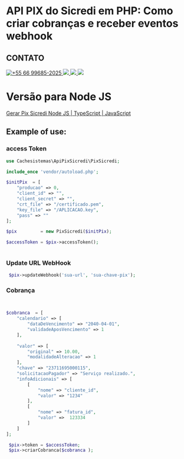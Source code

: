 # API PIX do Sicredi em PHP: Como criar cobranças e receber eventos webhook 

## CONTATO 
<p>
<a href="https://wa.me/5566996852025" target="_blank"> 
 <img src="https://img.shields.io/badge/WhatsApp-25D366?style=for-the-badge&logo=whatsapp&logoColor=white" title="+55 66 99685-2025"/> 
</a>

 <a href="https://t.me/raphaelserafim" target="_blank">
  <img src="https://img.shields.io/badge/Telegram-2CA5E0?style=for-the-badge&logo=telegram&logoColor=white" target="_blank">
 </a>  

<a href="https://instagram.com/raphaelvserafim" target="_blank">
 <img src="https://img.shields.io/badge/-Instagram-%23E4405F?style=for-the-badge&logo=instagram&logoColor=white" target="_blank">
</a>
 
<a href="https://www.linkedin.com/in/raphaelvserafim" target="_blank">
 <img src="https://img.shields.io/badge/-LinkedIn-%230077B5?style=for-the-badge&logo=linkedin&logoColor=white" target="_blank">
</a>  
</p>

# Versão para Node JS

<a href="https://github.com/raphaelvserafim/gerar-pix-sicredi" target="_blank">
Gerar Pix Sicredi Node JS | TypeScript | JavaScript
</a>  
 


## Example of use:

### access Token
```php
use Cachesistemas\ApiPixSicredi\PixSicredi;

include_once 'vendor/autoload.php';

$initPix  = [
    "producao" => 0,
    "client_id" => "",
    "client_secret" => "",
    "crt_file" => "/certificado.pem",
    "key_file" => "/APLICACAO.key",
    "pass" => ""
];

$pix         = new PixSicredi($initPix);

$accessToken = $pix->accessToken();
 
```


### Update URL WebHook
```php
 $pix->updateWebhook('sua-url', 'sua-chave-pix');
```


### Cobrança
```php


$cobranca  = [
    "calendario" => [
        "dataDeVencimento" => "2040-04-01",
        "validadeAposVencimento" => 1
    ],
   
    "valor" => [
        "original" => 10.00,
        "modalidadeAlteracao" => 1
    ],
    "chave" => "23711695000115",
    "solicitacaoPagador" => "Serviço realizado.",
    "infoAdicionais" => [
        [
            "nome" => "cliente_id",
            "valor" => "1234"
        ],
        [
            "nome" => "fatura_id",
            "valor" =>  123334
        ]
    ]
];

 $pix->token = $accessToken;
 $pix->criarCobranca($cobranca );
 
```

